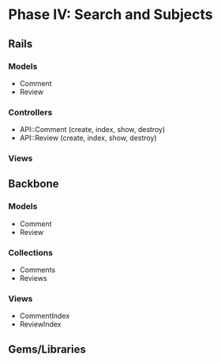 # Phase IV: Search and Subjects

## Rails
### Models
* Comment
* Review

### Controllers
* API::Comment (create, index, show, destroy)
* API::Review (create, index, show, destroy)

### Views


## Backbone
### Models
* Comment
* Review

### Collections
* Comments
* Reviews

### Views
* CommentIndex
* ReviewIndex

## Gems/Libraries
